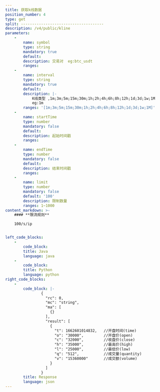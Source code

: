 ```yaml
---
title: 获取k线数据
position_number: 4
type: get
split: -------------------------------------
description: /v4/public/kline
parameters:
    -
        name: symbol
        type: string
        mandatory: true
        default:
        description: 交易对  eg:btc_usdt
        ranges:
    -
        name: interval
        type: string
        mandatory: true
        default:
        description: |-
            K线类型 ,1m;3m;5m;15m;30m;1h;2h;4h;6h;8h;12h;1d;3d;1w;1M
            eg:1m
        ranges: '[1m;3m;5m;15m;30m;1h;2h;4h;6h;8h;12h;1d;3d;1w;1M]'
    -
        name: startTime
        type: number
        mandatory: false
        default:
        description: 起始时间戳
        ranges:
    -
        name: endTime
        type: number
        mandatory: false
        default:
        description: 结束时间戳
        ranges:
    -
        name: limit
        type: number
        mandatory: false
        default: '100'
        description: 限制数量
        ranges: 1~1000
content_markdown: >-
    #### **限流规则**

    100/s/ip


left_code_blocks:
    -
        code_block:
        title: Java
        language: java
    -
        code_block:
        title: Python
        language: python
right_code_blocks:
    -
        code_block: |-
                {
                  "rc": 0,
                  "mc": "string",
                  "ma": [
                    {}
                  ],
                  "result": [
                    {
                      "t": 1662601014832,   //开盘时间(time)
                      "o": "30000",         //开盘价(open)
                      "c": "32000",         //收盘价(close)
                      "h": "35000",         //最高价(high)
                      "l": "25000",         //最低价(low)
                      "q": "512",           //成交量(quantity)
                      "v": "15360000"       //成交额(volume)
                    }
                  ]
                }
        title: Response
        language: json
---
```

